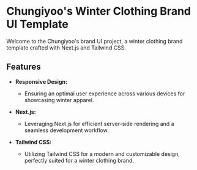 # Chungiyoo's Winter Clothing Brand UI Template

Welcome to the Chungiyoo's brand UI project, a winter clothing brand template crafted with Next.js and Tailwind CSS.

## Features

- **Responsive Design:**
  - Ensuring an optimal user experience across various devices for showcasing winter apparel.

- **Next.js:**
  - Leveraging Next.js for efficient server-side rendering and a seamless development workflow.

- **Tailwind CSS:**
  - Utilizing Tailwind CSS for a modern and customizable design, perfectly suited for a winter clothing brand.